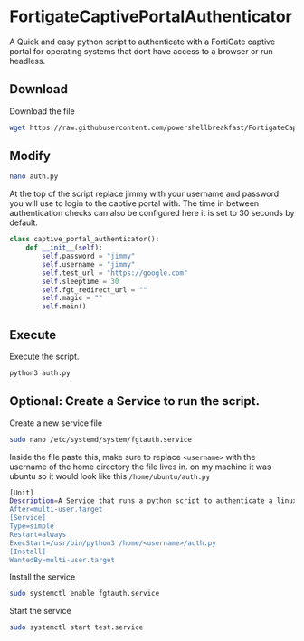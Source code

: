 # FortigateCaptivePortalAuthenticator
A Quick and easy python script to authenticate with a FortiGate captive portal for operating systems that dont have access to a browser or run headless.


## Download 
Download the file
```bash
wget https://raw.githubusercontent.com/powershellbreakfast/FortigateCaptivePortalAuthenticator/main/auth.py
```

## Modify
```bash
nano auth.py
```
At the top of the script replace jimmy with your username and password you will use to login to the captive portal with. The time in between authentication checks can also be configured here it is set to 30 seconds by default.
```python
class captive_portal_authenticator():
    def __init__(self):
        self.password = "jimmy"
        self.username = "jimmy"
        self.test_url = "https://google.com"
        self.sleeptime = 30
        self.fgt_redirect_url = ""
        self.magic = ""
        self.main()
```

## Execute
Execute the script.
```bash
python3 auth.py
```
## Optional: Create a Service to run the script.
Create a new service file
```bash
sudo nano /etc/systemd/system/fgtauth.service
```
Inside the file paste this, make sure to replace `<username>` with the username of the home directory the file lives in. on my machine it was ubuntu so it would look like this `/home/ubuntu/auth.py`
```bash
[Unit]
Description=A Service that runs a python script to authenticate a linux machine to fortigate's captive web portal.
After=multi-user.target
[Service]
Type=simple
Restart=always
ExecStart=/usr/bin/python3 /home/<username>/auth.py
[Install]
WantedBy=multi-user.target
```
Install the service
```bash
sudo systemctl enable fgtauth.service
```
Start the service
```bash
sudo systemctl start test.service
```
